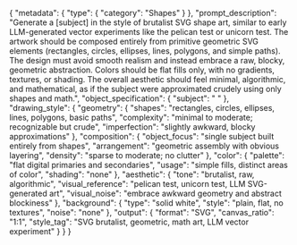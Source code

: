 {
  "metadata": {
    "type": {
      "category": "Shapes"
    }
  },
  "prompt_description": "Generate a [subject] in the style of brutalist SVG shape art, similar to early LLM-generated vector experiments like the pelican test or unicorn test. The artwork should be composed entirely from primitive geometric SVG elements (rectangles, circles, ellipses, lines, polygons, and simple paths). The design must avoid smooth realism and instead embrace a raw, blocky, geometric abstraction. Colors should be flat fills only, with no gradients, textures, or shading. The overall aesthetic should feel minimal, algorithmic, and mathematical, as if the subject were approximated crudely using only shapes and math.",
  "object_specification": {
    "subject": " "
  },
  "drawing_style": {
    "geometry": {
      "shapes": "rectangles, circles, ellipses, lines, polygons, basic paths",
      "complexity": "minimal to moderate; recognizable but crude",
      "imperfection": "slightly awkward, blocky approximations"
    },
    "composition": {
      "object_focus": "single subject built entirely from shapes",
      "arrangement": "geometric assembly with obvious layering",
      "density": "sparse to moderate; no clutter"
    },
    "color": {
      "palette": "flat digital primaries and secondaries",
      "usage": "simple fills, distinct areas of color",
      "shading": "none"
    },
    "aesthetic": {
      "tone": "brutalist, raw, algorithmic",
      "visual_reference": "pelican test, unicorn test, LLM SVG-generated art",
      "visual_noise": "embrace awkward geometry and abstract blockiness"
    },
    "background": {
      "type": "solid white",
      "style": "plain, flat, no textures",
      "noise": "none"
    },
    "output": {
      "format": "SVG",
      "canvas_ratio": "1:1",
      "style_tag": "SVG brutalist, geometric, math art, LLM vector experiment"
    }
  }
}
